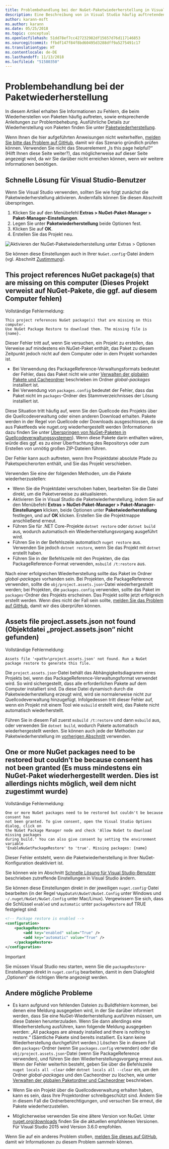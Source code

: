 ```yaml
---
title: Problembehandlung bei der NuGet-Paketwiederherstellung in Visual Studio
description: Eine Beschreibung von in Visual Studio häufig auftretenden NuGet-Wiederherstellungsfehlern sowie Anleitungen zur Behebung der Fehler
author: karann-msft
ms.author: karann
ms.date: 05/25/2018
ms.topic: conceptual
ms.openlocfilehash: 51dd78ef7cc427232982df15657d76d117146853
ms.sourcegitcommit: ffbdf147f84f8bd60495d3288dff9a5275491c17
ms.translationtype: HT
ms.contentlocale: de-DE
ms.lasthandoff: 11/13/2018
ms.locfileid: "51580350"
---
```

# <a name="troubleshooting-package-restore-errors"></a>Problembehandlung bei der Paketwiederherstellung

In diesem Artikel erhalten Sie Informationen zu Fehlern, die beim Wiederherstellen von Paketen häufig auftreten, sowie entsprechende Anleitungen zur Problembehebung. Ausführliche Details zur Wiederherstellung von Paketen finden Sie unter [Paketwiederherstellung](../consume-packages/package-restore.md#enabling-and-disabling-package-restore).

Wenn Ihnen die hier aufgeführten Anweisungen nicht weiterhelfen, [melden Sie bitte das Problem auf GitHub](https://github.com/NuGet/docs.microsoft.com-nuget/issues), damit wir das Szenario gründlich prüfen können. Verwenden Sie nicht das Steuerelement „Is this page helpful?“ (Hilft Ihnen diese Seite weiter?), das möglicherweise auf dieser Seite angezeigt wird, da wir Sie darüber nicht erreichen können, wenn wir weitere Informationen benötigen.

## <a name="quick-solution-for-visual-studio-users"></a>Schnelle Lösung für Visual Studio-Benutzer

Wenn Sie Visual Studio verwenden, sollten Sie wie folgt zunächst die Paketwiederherstellung aktivieren. Andernfalls können Sie diesen Abschnitt überspringen.

1. Klicken Sie auf den Menübefehl **Extras > NuGet-Paket-Manager > Paket-Manager-Einstellungen**.
1. Legen Sie unter **Paketwiederherstellung** beide Optionen fest.
1. Klicken Sie auf **OK**.
1. Erstellen Sie das Projekt neu.

![Aktivieren der NuGet-Paketwiederherstellung unter Extras > Optionen](../consume-packages/media/restore-01-autorestoreoptions.png)

Sie können diese Einstellungen auch in Ihrer `NuGet.config`-Datei ändern (vgl. Abschnitt [Zustimmung](#consent)).

<a name="missing"></a>

## <a name="this-project-references-nuget-packages-that-are-missing-on-this-computer"></a>This project references NuGet package(s) that are missing on this computer (Dieses Projekt verweist auf NuGet-Pakete, die ggf. auf diesem Computer fehlen)

Vollständige Fehlermeldung:

```output
This project references NuGet package(s) that are missing on this computer.
Use NuGet Package Restore to download them. The missing file is {name}.
```

Dieser Fehler tritt auf, wenn Sie versuchen, ein Projekt zu erstellen, das Verweise auf mindestens ein NuGet-Paket enthält, das Paket zu diesem Zeitpunkt jedoch nicht auf dem Computer oder in dem Projekt vorhanden ist.

- Bei Verwendung des PackageReference-Verwaltungsformats bedeutet der Fehler, dass das Paket nicht wie unter [Verwalten der globalen Pakete und Cacheordner](managing-the-global-packages-and-cache-folders.md) beschrieben im Ordner *global-packages* installiert ist.
- Bei Verwendung von `packages.config` bedeutet der Fehler, dass das Paket nicht im `packages`-Ordner des Stammverzeichnisses der Lösung installiert ist.

Diese Situation tritt häufig auf, wenn Sie den Quellcode des Projekts über die Quellcodeverwaltung oder einen anderen Download erhalten. Pakete werden in der Regel von Quellcode oder Downloads ausgeschlossen, da sie aus Paketfeeds wie nuget.org wiederhergestellt werden (Informationen dazu finden Sie unter [Überspringen von NuGet-Paketen in Quellcodeverwaltungssystemen](Packages-and-Source-Control.md)). Wenn diese Pakete darin enthalten wären, würde dies ggf. es zu einer Überfrachtung des Repositorys oder zum Erstellen von unnötig großen ZIP-Dateien führen.

Der Fehler kann auch auftreten, wenn Ihre Projektdatei absolute Pfade zu Paketspeicherorten enthält, und Sie das Projekt verschieben.

Verwenden Sie eine der folgenden Methoden, um die Pakete wiederherzustellen:

- Wenn Sie die Projektdatei verschoben haben, bearbeiten Sie die Datei direkt, um die Paketverweise zu aktualisieren.
- Aktivieren Sie in Visual Studio die Paketwiederherstellung, indem Sie auf den Menübefehl **Extras > NuGet-Paket-Manager > Paket-Manager-Einstellungen** klicken, beide Optionen unter **Paketwiederherstellung** festlegen, und auf **OK** klicken. Erstellen Sie die Projektmappe anschließend erneut.
- Führen Sie für .NET Core-Projekte `dotnet restore` oder `dotnet build` aus, wodurch automatisch ein Wiederherstellungsvorgang ausgeführt wird.
- Führen Sie in der Befehlszeile automatisch `nuget restore` aus. Verwenden Sie jedoch `dotnet restore`, wenn Sie das Projekt mit `dotnet` erstellt haben.
- Führen Sie in der Befehlszeile mit den Projekten, die das PackageReference-Format verwenden, `msbuild /t:restore` aus.

Nach einer erfolgreichen Wiederherstellung sollte das Paket im Ordner *global-packages* vorhanden sein. Bei Projekten, die PackageReference verwenden, sollte die `obj/project.assets.json`-Datei wiederhergestellt werden; bei Projekten, die `packages.config` verwenden, sollte das Paket im `packages`-Ordner des Projekts erscheinen. Das Projekt sollte jetzt erfolgreich erstellt werden. Wenn dies nicht der Fall sein sollte, [melden Sie das Problem auf GitHub](https://github.com/NuGet/docs.microsoft.com-nuget/issues), damit wir dies überprüfen können.

<a name="assets"></a>

## <a name="assets-file-projectassetsjson-not-found"></a>Assets file project.assets.json not found (Objektdatei „project.assets.json“ nicht gefunden)

Vollständige Fehlermeldung:

```output
Assets file '<path>\project.assets.json' not found. Run a NuGet package restore to generate this file.
```

Die `project.assets.json`-Datei behält das Abhängigkeitsdiagramm eines Projekts bei, wenn das PackageReference-Verwaltungsformat verwendet wird. So wird sichergestellt, dass alle erforderlichen Pakete auf dem Computer installiert sind. Da diese Datei dynamisch durch die Paketwiederherstellung erzeugt wird, wird sie normalerweise nicht zur Quellcodeverwaltung hinzugefügt. Infolgedessen tritt dieser Fehler auf, wenn ein Projekt mit einem Tool wie `msbuild` erstellt wird, das Pakete nicht automatisch wiederherstellt.

Führen Sie in diesem Fall zuerst `msbuild /t:restore` und dann `msbuild` aus, oder verwenden Sie `dotnet build`, wodurch Pakete automatisch wiederhergestellt werden. Sie können auch jede der Methoden zur Paketwiederherstellung im [vorherigen Abschnitt](#missing) verwenden.

<a name="consent"></a>

## <a name="one-or-more-nuget-packages-need-to-be-restored-but-couldnt-be-because-consent-has-not-been-granted"></a>One or more NuGet packages need to be restored but couldn't be because consent has not been granted (Es muss mindestens ein NuGet-Paket wiederhergestellt werden. Dies ist allerdings nichts möglich, weil dem nicht zugestimmt wurde)

Vollständige Fehlermeldung:

```output
One or more NuGet packages need to be restored but couldn't be because consent has
not been granted. To give consent, open the Visual Studio Options dialog, click on
the NuGet Package Manager node and check 'Allow NuGet to download missing packages
during build.' You can also give consent by setting the environment variable
'EnableNuGetPackageRestore' to 'true'. Missing packages: {name}
```

Dieser Fehler entsteht, wenn die Paketwiederherstellung in Ihrer NuGet-Konfiguration deaktiviert ist.

Sie können wie im Abschnitt [Schnelle Lösung für Visual Studio-Benutzer](#quick-solution-for-visual-studio-users) beschrieben zutreffende Einstellungen in Visual Studio ändern.

Sie können diese Einstellungen direkt in der jeweiligen `nuget.config`-Datei bearbeiten (in der Regel `%AppData%\NuGet\NuGet.Config` unter Windows und `~/.nuget/NuGet/NuGet.Config` unter Mac/Linux). Vergewissern Sie sich, dass die Schlüssel `enabled` und `automatic` unter `packageRestore` auf TRUE festgelegt sind:

```xml
<!-- Package restore is enabled -->
<configuration>
    <packageRestore>
        <add key="enabled" value="True" />
        <add key="automatic" value="True" />
    </packageRestore>
</configuration>
```

> [!Important]
> Sie müssen Visual Studio neu starten, wenn Sie die `packageRestore`-Einstellungen direkt in `nuget.config` bearbeiten, damit in dem Dialogfeld „Optionen“ die richtigen Werte angezeigt werden.

## <a name="other-potential-conditions"></a>Andere mögliche Probleme

- Es kann aufgrund von fehlenden Dateien zu Buildfehlern kommen, bei denen eine Meldung ausgegeben wird, in der Sie darüber informiert werden, dass Sie eine NuGet-Wiederherstellung ausführen müssen, um diese Dateien herunterzuladen. Wenn Sie dann allerdings eine Wiederherstellung ausführen, kann folgende Meldung ausgegeben werden: „All packages are already installed and there is nothing to restore.“ (Sämtliche Pakete sind bereits installiert. Es kann keine Wiederherstellung durchgeführt werden.) Löschen Sie in diesem Fall den `packages`-Ordner (wenn Sie `packages.config` verwenden) oder die `obj/project.assets.json`-Datei (wenn Sie PackageReference verwenden), und führen Sie den Wiederherstellungsvorgang erneut aus. Wenn der Fehler weiterhin besteht, geben Sie über die Befehlszeile `nuget locals all -clear` oder `dotnet locals all --clear` ein, um den Ordner *global-packages* und den Cacheordner zu löschen, wie unter [Verwalten der globalen Paketordner und Cacheordner](managing-the-global-packages-and-cache-folders.md) beschrieben.

- Wenn Sie ein Projekt über die Quellcodeverwaltung erhalten haben, kann es sein, dass Ihre Projektordner schreibgeschützt sind. Ändern Sie in diesem Fall die Ordnerberechtigungen, und versuchen Sie erneut, die Pakete wiederherzustellen.

- Möglicherweise verwenden Sie eine ältere Version von NuGet. Unter [nuget.org/downloads](https://www.nuget.org/downloads) finden Sie die aktuellen empfohlenen Versionen. Für Visual Studio 2015 wird Version 3.6.0 empfohlen.

Wenn Sie auf ein anderes Problem stoßen, [melden Sie dieses auf GitHub](https://github.com/NuGet/docs.microsoft.com-nuget/issues), damit wir Informationen zu diesem Problem sammeln können.
